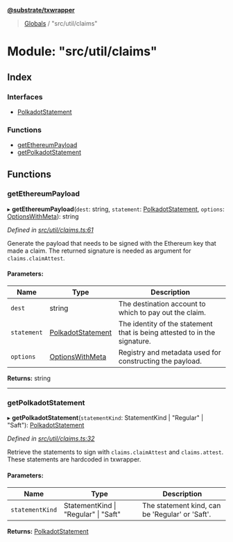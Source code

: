 **[@substrate/txwrapper](../README.md)**

> [Globals](../globals.md) / "src/util/claims"

# Module: "src/util/claims"

## Index

### Interfaces

* [PolkadotStatement](../interfaces/_src_util_claims_.polkadotstatement.md)

### Functions

* [getEthereumPayload](_src_util_claims_.md#getethereumpayload)
* [getPolkadotStatement](_src_util_claims_.md#getpolkadotstatement)

## Functions

### getEthereumPayload

▸ **getEthereumPayload**(`dest`: string, `statement`: [PolkadotStatement](../interfaces/_src_util_claims_.polkadotstatement.md), `options`: [OptionsWithMeta](../interfaces/_src_util_types_.optionswithmeta.md)): string

*Defined in [src/util/claims.ts:61](https://github.com/paritytech/txwrapper/blob/2a7ffc5/src/util/claims.ts#L61)*

Generate the payload that needs to be signed with the Ethereum key that made
a claim. The returned signature is needed as argument for
`claims.claimAttest`.

#### Parameters:

Name | Type | Description |
------ | ------ | ------ |
`dest` | string | The destination account to which to pay out the claim. |
`statement` | [PolkadotStatement](../interfaces/_src_util_claims_.polkadotstatement.md) | The identity of the statement that is being attested to in the signature. |
`options` | [OptionsWithMeta](../interfaces/_src_util_types_.optionswithmeta.md) | Registry and metadata used for constructing the payload.  |

**Returns:** string

___

### getPolkadotStatement

▸ **getPolkadotStatement**(`statementKind`: StatementKind \| \"Regular\" \| \"Saft\"): [PolkadotStatement](../interfaces/_src_util_claims_.polkadotstatement.md)

*Defined in [src/util/claims.ts:32](https://github.com/paritytech/txwrapper/blob/2a7ffc5/src/util/claims.ts#L32)*

Retrieve the statements to sign with `claims.claimAttest` and
`claims.attest`. These statements are hardcoded in txwrapper.

#### Parameters:

Name | Type | Description |
------ | ------ | ------ |
`statementKind` | StatementKind \| \"Regular\" \| \"Saft\" | The statement kind, can be 'Regular' or 'Saft'.  |

**Returns:** [PolkadotStatement](../interfaces/_src_util_claims_.polkadotstatement.md)
